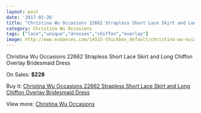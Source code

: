 ```yaml
---
layout: post
date: '2017-01-26'
title: "Christina Wu Occasions 22662 Strapless Short Lace Skirt and Long Chiffon Overlay Bridesmaid Dress"
category: Christina Wu Occasions
tags: ["lace","unique","dresses","chiffon","overlay"]
image: http://www.eudances.com/14515-thickbox_default/christina-wu-occasions-22662-strapless-short-lace-skirt-and-long-chiffon-overlay-bridesmaid-dress.jpg
---
```

Christina Wu Occasions 22662 Strapless Short Lace Skirt and Long Chiffon Overlay Bridesmaid Dress

On Sales: **$228**
<a href="https://www.eudances.com/en/christina-wu-occasions/4347-christina-wu-occasions-22662-strapless-short-lace-skirt-and-long-chiffon-overlay-bridesmaid-dress.html"><amp-img layout="responsive" width="600" height="600" src="//www.eudances.com/14515-thickbox_default/christina-wu-occasions-22662-strapless-short-lace-skirt-and-long-chiffon-overlay-bridesmaid-dress.jpg" alt="Christina Wu Occasions 22662 Strapless Short Lace Skirt and Long Chiffon Overlay Bridesmaid Dress 0" /></a>
<a href="https://www.eudances.com/en/christina-wu-occasions/4347-christina-wu-occasions-22662-strapless-short-lace-skirt-and-long-chiffon-overlay-bridesmaid-dress.html"><amp-img layout="responsive" width="600" height="600" src="//www.eudances.com/14516-thickbox_default/christina-wu-occasions-22662-strapless-short-lace-skirt-and-long-chiffon-overlay-bridesmaid-dress.jpg" alt="Christina Wu Occasions 22662 Strapless Short Lace Skirt and Long Chiffon Overlay Bridesmaid Dress 1" /></a>
<a href="https://www.eudances.com/en/christina-wu-occasions/4347-christina-wu-occasions-22662-strapless-short-lace-skirt-and-long-chiffon-overlay-bridesmaid-dress.html"><amp-img layout="responsive" width="600" height="600" src="//www.eudances.com/14517-thickbox_default/christina-wu-occasions-22662-strapless-short-lace-skirt-and-long-chiffon-overlay-bridesmaid-dress.jpg" alt="Christina Wu Occasions 22662 Strapless Short Lace Skirt and Long Chiffon Overlay Bridesmaid Dress 2" /></a>
<a href="https://www.eudances.com/en/christina-wu-occasions/4347-christina-wu-occasions-22662-strapless-short-lace-skirt-and-long-chiffon-overlay-bridesmaid-dress.html"><amp-img layout="responsive" width="600" height="600" src="//www.eudances.com/14518-thickbox_default/christina-wu-occasions-22662-strapless-short-lace-skirt-and-long-chiffon-overlay-bridesmaid-dress.jpg" alt="Christina Wu Occasions 22662 Strapless Short Lace Skirt and Long Chiffon Overlay Bridesmaid Dress 3" /></a>
<a href="https://www.eudances.com/en/christina-wu-occasions/4347-christina-wu-occasions-22662-strapless-short-lace-skirt-and-long-chiffon-overlay-bridesmaid-dress.html"><amp-img layout="responsive" width="600" height="600" src="//www.eudances.com/14519-thickbox_default/christina-wu-occasions-22662-strapless-short-lace-skirt-and-long-chiffon-overlay-bridesmaid-dress.jpg" alt="Christina Wu Occasions 22662 Strapless Short Lace Skirt and Long Chiffon Overlay Bridesmaid Dress 4" /></a>

Buy it: [Christina Wu Occasions 22662 Strapless Short Lace Skirt and Long Chiffon Overlay Bridesmaid Dress](https://www.eudances.com/en/christina-wu-occasions/4347-christina-wu-occasions-22662-strapless-short-lace-skirt-and-long-chiffon-overlay-bridesmaid-dress.html "Christina Wu Occasions 22662 Strapless Short Lace Skirt and Long Chiffon Overlay Bridesmaid Dress")

View more: [Christina Wu Occasions](https://www.eudances.com/en/59-christina-wu-occasions "Christina Wu Occasions")